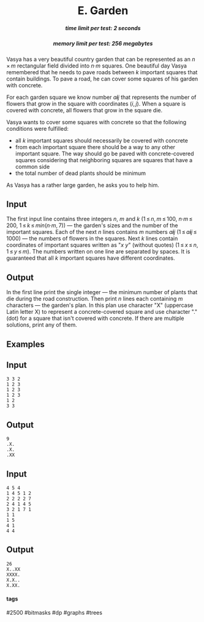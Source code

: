 <h1 style='text-align: center;'> E. Garden</h1>

<h5 style='text-align: center;'>time limit per test: 2 seconds</h5>
<h5 style='text-align: center;'>memory limit per test: 256 megabytes</h5>

Vasya has a very beautiful country garden that can be represented as an *n* × *m* rectangular field divided into *n*·*m* squares. One beautiful day Vasya remembered that he needs to pave roads between *k* important squares that contain buildings. To pave a road, he can cover some squares of his garden with concrete.

For each garden square we know number *a**i**j* that represents the number of flowers that grow in the square with coordinates (*i*, *j*). When a square is covered with concrete, all flowers that grow in the square die.

Vasya wants to cover some squares with concrete so that the following conditions were fulfilled: 

* all *k* important squares should necessarily be covered with concrete
* from each important square there should be a way to any other important square. The way should go be paved with concrete-covered squares considering that neighboring squares are squares that have a common side
* the total number of dead plants should be minimum

As Vasya has a rather large garden, he asks you to help him.

## Input

The first input line contains three integers *n*, *m* and *k* (1 ≤ *n*, *m* ≤ 100, *n*·*m* ≤ 200, 1 ≤ *k* ≤ *min*(*n*·*m*, 7)) — the garden's sizes and the number of the important squares. Each of the next *n* lines contains *m* numbers *a**i**j* (1 ≤ *a**i**j* ≤ 1000) — the numbers of flowers in the squares. Next *k* lines contain coordinates of important squares written as "*x* *y*" (without quotes) (1 ≤ *x* ≤ *n*, 1 ≤ *y* ≤ *m*). The numbers written on one line are separated by spaces. It is guaranteed that all *k* important squares have different coordinates.

## Output

In the first line print the single integer — the minimum number of plants that die during the road construction. Then print *n* lines each containing *m* characters — the garden's plan. In this plan use character "X" (uppercase Latin letter X) to represent a concrete-covered square and use character "." (dot) for a square that isn't covered with concrete. If there are multiple solutions, print any of them.

## Examples

## Input


```
3 3 2  
1 2 3  
1 2 3  
1 2 3  
1 2  
3 3  

```
## Output


```
9  
.X.  
.X.  
.XX  

```
## Input


```
4 5 4  
1 4 5 1 2  
2 2 2 2 7  
2 4 1 4 5  
3 2 1 7 1  
1 1  
1 5  
4 1  
4 4  

```
## Output


```
26  
X..XX  
XXXX.  
X.X..  
X.XX.  

```


#### tags 

#2500 #bitmasks #dp #graphs #trees 